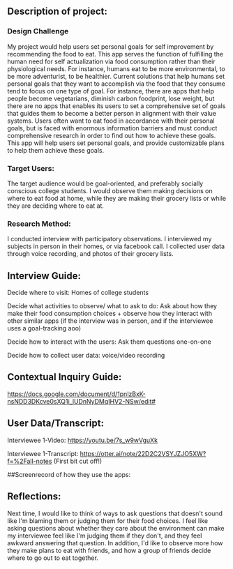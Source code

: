 ## Description of project:
### Design Challenge

My project would help users set personal goals for self improvement by recommending the food to eat. This app serves the function of fulfilling the human need for self actualization via food consumption rather than their physiological needs. For instance, humans eat to be more environmental, to be more adventurist, to be healthier. Current solutions that help humans set personal goals that they want to accomplish via the food that they consume tend to focus on one type of goal. For instance, there are apps that help people become vegetarians, diminish carbon foodprint, lose weight, but there are no apps that enables its users to set a comprehensive set of goals that guides them to become a better person in alignment with their value systems. Users often want to eat food in accordance with their personal goals, but is faced with enormous information barriers and must conduct comprehensive research in order to find out how to achieve these goals. This app will help users set personal goals, and provide customizable plans to help them achieve these goals. 

### Target Users: 

The target audience would be goal-oriented, and preferably socially conscious college students. I would observe them making decisions on where to eat food at home, while they are making their grocery lists or while they are deciding where to eat at. 

### Research Method:
I conducted interview with participatory observations. I interviewed my subjects in person in their homes, or via facebook call. I collected user data through voice recording, and photos of their grocery lists. 

## Interview Guide:
Decide where to visit: Homes of college students

Decide what activities to observe/ what to ask to do: Ask about how they make their food consumption choices + observe how they interact with other similar apps (if the interview was in person, and if the interviewee uses a goal-tracking aoo)

Decide how to interact with the users: Ask them questions one-on-one

Decide how to collect user data: voice/video recording

## Contextual Inquiry Guide: 
https://docs.google.com/document/d/1pnlzBxK-nsNDD3DKcve0sXQ1i_lUDnNyDMqIHV2-NSw/edit#

## User Data/Transcript:
Interviewee 1-Video: https://youtu.be/7s_w9wVguXk

Interviewee 1-Transcript: https://otter.ai/note/22D2C2VSYJZJO5XW?f=%2Fall-notes (First bit cut off!)


##Screenrecord of how they use the apps:

## Reflections:

Next time, I would like to think of ways to ask questions that doesn't sound like I'm blaming them or judging them for their food choices. I feel like asking questions about whether they care about the environment can make my interviewee feel like I'm judging them if they don't, and they feel awkward answering that question. In addition, I'd like to observe more how they make plans to eat with friends, and how a group of friends decide where to go out to eat together. 
